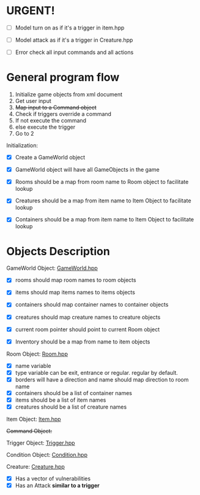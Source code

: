 # URGENT!
- [ ] Model turn on as if it's a trigger in item.hpp
- [ ] Model attack as if it's a trigger in Creature.hpp
- [ ] Error check all input commands and all actions
  
  
  
  
  
# General program flow 
  
  1. Initialize game objects from xml document
  2. Get user input
  3. ~~Map input to a Command object~~
  4. Check if triggers override a command
  5. If not execute the command
  6. else execute the trigger
  7. Go to 2




Initialization:
- [x] Create a GameWorld object
- [x] GameWorld object will have all GameObjects in the game
- [x] Rooms should be a map from room name to Room object to facilitate lookup
- [x] Creatures should be a map from item name to Item Object to facilitate lookup
- [x] Containers should be a map from item name to Item Object to facilitate lookup










# Objects Description


GameWorld Object:   [GameWorld.hpp](/inc/GameWorld.hpp)
- [x] rooms should map room names to room objects
- [x] items should map items names to items objects
- [x] containers should map container names to container objects
- [x] creatures  should map creature names to creature objects
- [x] current room pointer should point to current Room object
- [x] Inventory should be a map from name to item objects


Room Object:        [Room.hpp](/inc/Room.hpp)
- [x] name variable
- [x] type variable can be exit, entrance or regular. regular by default.
- [x] borders will have a direction and name should map direction to room name
- [x] containers should be a list of container names
- [x] items should be a list of item names
- [x] creatures should be a list of creature names

Item Object:        [Item.hpp](/inc/Item.hpp)



~~Command Object:~~

Trigger Object:     [Trigger.hpp](/inc/Trigger.hpp)



Condition Object:   [Condition.hpp](/inc/Condition.hpp)


Creature:           [Creature.hpp](/inc/Creature.hpp)
- [x] Has a vector of vulnerabilities
- [x] Has an Attack **similar to a trigger**

